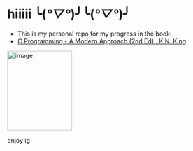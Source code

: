 # hiiiii ╰(*°▽°*)╯╰(*°▽°*)╯
- This is my personal repo for my progress in the book:
- [C Programming - A Modern Approach (2nd Ed) , K.N. King](https://annas-archive.org/md5/8da872e974d71a3da307f439dc269560)

<img width="148" height="182" alt="image" src="https://github.com/user-attachments/assets/da41952c-ba4c-4d23-8446-8826b84aec8e" />









enjoy ig
